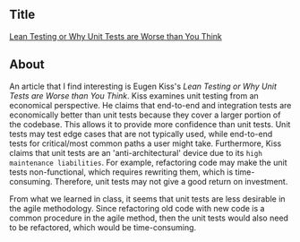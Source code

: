 ## **Title**
[Lean Testing or Why Unit Tests are Worse than You Think](https://blog.usejournal.com/lean-testing-or-why-unit-tests-are-worse-than-you-think-b6500139a009) 

## **About**
An article that I find interesting is Eugen Kiss's *Lean Testing or Why Unit Tests are Worse than You Think*. Kiss examines unit testing from an economical perspective. He claims that end-to-end and integration tests are economically better than unit tests because they cover a larger portion of the codebase. This allows it to provide more confidence than unit tests. Unit tests may test edge cases that are not typically used, while end-to-end tests for critical/most common paths a user might take. Furthermore, Kiss claims that unit tests are an 'anti-architectural' device due to its `high maintenance liabilities`. For example, refactoring code may make the unit tests non-functional, which requires rewriting them, which is time-consuming. Therefore, unit tests may not give a good return on investment. 


From what we learned in class, it seems that unit tests are less desirable in the agile methodology. Since refactoring old code with new code is a common procedure in the agile method, then the unit tests would also need to be refactored, which would be time-consuming.  
